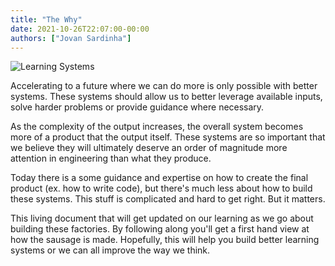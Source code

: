 ```yaml
---
title: "The Why"
date: 2021-10-26T22:07:00-00:00
authors: ["Jovan Sardinha"]
---
```


![Learning Systems](/learning-systems/static/img/posts/the-why/conveyor-belt.png)

Accelerating to a future where we can do more is only possible with better systems. These systems should allow us to better leverage available inputs, solve harder problems or provide guidance where necessary.

As the complexity of the output increases, the overall system becomes more of a product that the output itself. These systems are so important that we believe they will ultimately deserve an order of magnitude more attention in engineering than what they produce.

Today there is a some guidance and expertise on how to create the final product (ex. how to write code), but there's much less about how to build these systems. This stuff is complicated and hard to get right. But it matters.

This living document that will get updated on our learning as we go about building these factories. By following along you'll get a first hand view at how the sausage is made. Hopefully, this will help you build better learning systems or we can all improve the way we think.